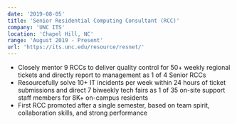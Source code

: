 ```yaml
---
date: '2019-08-05'
title: 'Senior Residential Computing Consultant (RCC)'
company: 'UNC ITS'
location: 'Chapel Hill, NC'
range: 'August 2019 - Present'
url: 'https://its.unc.edu/resource/resnet/'
---
```


- Closely mentor 9 RCCs to deliver quality control for 50+ weekly regional tickets and directly report to management as 1 of 4 Senior RCCs
- Resourcefully solve 10+ IT incidents per week within 24 hours of ticket submissions and direct 7 biweekly tech fairs as 1 of 35 on-site support staff members for 8K+ on-campus residents
- First RCC promoted after a single semester, based on team spirit, collaboration skills, and strong performance
